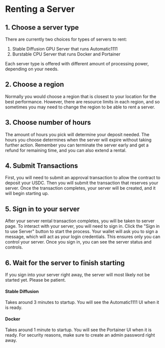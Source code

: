 # Renting a Server

## 1. Choose a server type

There are currently two choices for types of servers to rent:

1. Stable Diffusion GPU Server that runs Automatic1111
2. Burstable CPU Server that runs Docker and Portainer

Each server type is offered with different amount of processing power, depending on your needs.

## 2. Choose a region

Normally you would choose a region that is closest to your location for the best performance. However, there are resource limits in each region, and so sometimes you may need to change the region to be able to rent a server.

## 3. Choose number of hours

The amount of hours you pick will determine your deposit needed. The hours you choose determines when the server will expire without taking further action. Remember you can terminate the server early and get a refund for remaining time, and you can also extend a rental.

## 4. Submit Transactions

First, you will need to submit an approval transaction to allow the contract to deposit your USDC. Then you will submit the transaction that reserves your server. Once the transaction completes, your server will be created, and it will begin starting up.

## 5. Sign in to your server

After your server rental transaction completes, you will be taken to server page. To interact with your server, you will need to sign in. Click the "Sign in to use Server" button to start the process. Your wallet will ask you to sign a message, which will act as your login credentials. This ensures only you can control your server. Once you sign in, you can see the server status and controls.

## 6. Wait for the server to finish starting

If you sign into your server right away, the server will most likely not be started yet. Please be patient.

#### Stable Diffusion

Takes around 3 minutes to startup. You will see the Automatic1111 UI when it is ready.

#### Docker

Takes around 1 minute to startup. You will see the Portainer UI when it is ready. For security reasons, make sure to create an admin password right away.





